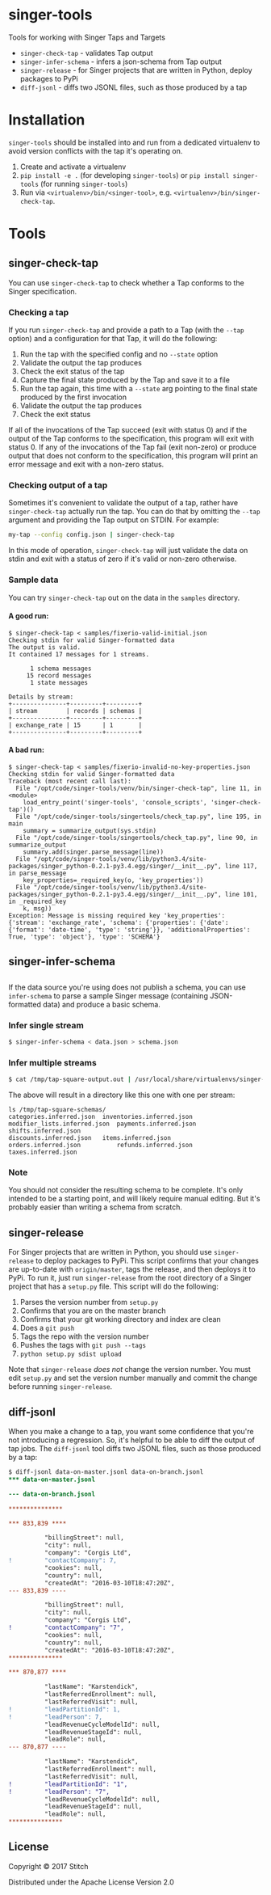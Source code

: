 singer-tools
============

Tools for working with Singer Taps and Targets

* `singer-check-tap` - validates Tap output
* `singer-infer-schema` - infers a json-schema from Tap output
* `singer-release` - for Singer projects that are written in Python, deploy packages to PyPi
* `diff-jsonl` - diffs two JSONL files, such as those produced by a tap

Installation
============

`singer-tools` should be installed into and run from a dedicated virtualenv to avoid version
conflicts with the tap it's operating on.

1. Create and activate a virtualenv
2. `pip install -e .` (for developing `singer-tools`) or `pip install singer-tools` (for running `singer-tools`)
3. Run via `<virtualenv>/bin/<singer-tool>`, e.g. `<virtualenv>/bin/singer-check-tap`.

Tools
=====

singer-check-tap
----------------

You can use `singer-check-tap` to check whether a Tap conforms to the
Singer specification.

### Checking a tap

If you run `singer-check-tap` and provide a path to a Tap (with the
`--tap` option) and a configuration for that Tap, it will do the following:

1. Run the tap with the specified config and no `--state` option
2. Validate the output the tap produces
3. Check the exit status of the tap
4. Capture the final state produced by the Tap and save it to a file
5. Run the tap again, this time with a `--state` arg pointing to the final state produced by the first invocation
6. Validate the output the tap produces
7. Check the exit status

If all of the invocations of the Tap succeed (exit with status 0) and if
the output of the Tap conforms to the specification, this program will
exit with status 0. If any of the invocations of the Tap fail (exit
non-zero) or produce output that does not conform to the specification,
this program will print an error message and exit with a non-zero status.

### Checking output of a tap

Sometimes it's convenient to validate the output of a tap, rather have
`singer-check-tap` actually run the tap. You can do that by omitting the
`--tap` argument and providing the Tap output on STDIN. For example:

```bash
my-tap --config config.json | singer-check-tap
```

In this mode of operation, `singer-check-tap` will just validate the data
on stdin and exit with a status of zero if it's valid or non-zero
otherwise.

### Sample data

You can try `singer-check-tap` out on the data in the `samples` directory.

#### A good run:

```
$ singer-check-tap < samples/fixerio-valid-initial.json
Checking stdin for valid Singer-formatted data
The output is valid.
It contained 17 messages for 1 streams.

      1 schema messages
     15 record messages
      1 state messages

Details by stream:
+---------------+---------+---------+
| stream        | records | schemas |
+---------------+---------+---------+
| exchange_rate | 15      | 1       |
+---------------+---------+---------+
```

#### A bad run:

```
$ singer-check-tap < samples/fixerio-invalid-no-key-properties.json
Checking stdin for valid Singer-formatted data
Traceback (most recent call last):
  File "/opt/code/singer-tools/venv/bin/singer-check-tap", line 11, in <module>
    load_entry_point('singer-tools', 'console_scripts', 'singer-check-tap')()
  File "/opt/code/singer-tools/singertools/check_tap.py", line 195, in main
    summary = summarize_output(sys.stdin)
  File "/opt/code/singer-tools/singertools/check_tap.py", line 90, in summarize_output
    summary.add(singer.parse_message(line))
  File "/opt/code/singer-tools/venv/lib/python3.4/site-packages/singer_python-0.2.1-py3.4.egg/singer/__init__.py", line 117, in parse_message
    key_properties=_required_key(o, 'key_properties'))
  File "/opt/code/singer-tools/venv/lib/python3.4/site-packages/singer_python-0.2.1-py3.4.egg/singer/__init__.py", line 101, in _required_key
    k, msg))
Exception: Message is missing required key 'key_properties': {'stream': 'exchange_rate', 'schema': {'properties': {'date': {'format': 'date-time', 'type': 'string'}}, 'additionalProperties': True, 'type': 'object'}, 'type': 'SCHEMA'}
```

singer-infer-schema
-------------------

##
If the data source you're using does not publish a schema, you can use
`infer-schema` to parse a sample Singer message (containing JSON-formatted data) and produce a
basic schema.

### Infer single stream
```bash
$ singer-infer-schema < data.json > schema.json
```

### Infer multiple streams
```bash
$ cat /tmp/tap-square-output.out | /usr/local/share/virtualenvs/singer-tools/bin/singer-infer-schema --out-dir /tmp/tap-square-schemas
```
The above will result in a directory like this one with one per stream:
```
ls /tmp/tap-square-schemas/
categories.inferred.json  inventories.inferred.json  modifier_lists.inferred.json  payments.inferred.json  shifts.inferred.json
discounts.inferred.json   items.inferred.json        orders.inferred.json          refunds.inferred.json   taxes.inferred.json
```

### Note
You should not consider the resulting schema to be complete. It's only
intended to be a starting point, and will likely require manual editing.
But it's probably easier than writing a schema from scratch.

singer-release
--------------

For Singer projects that are written in Python, you should use
`singer-release` to deploy packages to PyPi. This script confirms that
your changes are up-to-date with `origin/master`, tags the release, and
then deploys it to PyPi. To run it, just run `singer-release` from the
root directory of a Singer project that has a `setup.py` file. This script
will do the following:

1. Parses the version number from `setup.py`
2. Confirms that you are on the master branch
3. Confirms that your git working directory and index are clean
4. Does a `git push`
5. Tags the repo with the version number
6. Pushes the tags with `git push --tags`
7. `python setup.py sdist upload`

Note that `singer-release` _does not_ change the version number. You must
edit `setup.py` and set the version number manually and commit the change
before running `singer-release`.

diff-jsonl
----------

When you make a change to a tap, you want some confidence that you're not introducing a regression. So, it's helpful to be able to diff the output of tap jobs. The `diff-jsonl` tool diffs two JSONL files, such as those produced by a tap:

```diff
$ diff-jsonl data-on-master.jsonl data-on-branch.jsonl
*** data-on-master.jsonl

--- data-on-branch.jsonl

***************

*** 833,839 ****

          "billingStreet": null,
          "city": null,
          "company": "Corgis Ltd",
!         "contactCompany": 7,
          "cookies": null,
          "country": null,
          "createdAt": "2016-03-10T18:47:20Z",
--- 833,839 ----

          "billingStreet": null,
          "city": null,
          "company": "Corgis Ltd",
!         "contactCompany": "7",
          "cookies": null,
          "country": null,
          "createdAt": "2016-03-10T18:47:20Z",
***************

*** 870,877 ****

          "lastName": "Karstendick",
          "lastReferredEnrollment": null,
          "lastReferredVisit": null,
!         "leadPartitionId": 1,
!         "leadPerson": 7,
          "leadRevenueCycleModelId": null,
          "leadRevenueStageId": null,
          "leadRole": null,
--- 870,877 ----

          "lastName": "Karstendick",
          "lastReferredEnrollment": null,
          "lastReferredVisit": null,
!         "leadPartitionId": "1",
!         "leadPerson": "7",
          "leadRevenueCycleModelId": null,
          "leadRevenueStageId": null,
          "leadRole": null,
***************
```

License
-------

Copyright © 2017 Stitch

Distributed under the Apache License Version 2.0
